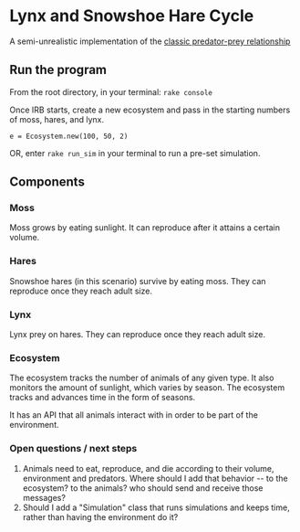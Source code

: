 # Lynx and Snowshoe Hare Cycle
A semi-unrealistic implementation of the [classic predator-prey relationship](http://www.enr.gov.nt.ca/programs/fur-bearing-animals/lynx-snowshoe-hare-cycle)

## Run the program

From the root directory, in your terminal:
`rake console`

Once IRB starts, create a new ecosystem and pass in the starting numbers of moss, hares, and lynx.

`e = Ecosystem.new(100, 50, 2)`

OR, enter `rake run_sim` in your terminal to run a pre-set simulation.

## Components

### Moss

Moss grows by eating sunlight. It can reproduce after it attains a certain volume.

### Hares

Snowshoe hares (in this scenario) survive by eating moss. They can reproduce once they reach adult size.

### Lynx

Lynx prey on hares. They can reproduce once they reach adult size.

### Ecosystem

The ecosystem tracks the number of animals of any given type. It also monitors the amount of sunlight, which varies by season. The ecosystem tracks and advances time in the form of seasons.

It has an API that all animals interact with in order to be part of the environment.

### Open questions / next steps
1. Animals need to eat, reproduce, and die according to their volume, environment and predators. Where should I add that behavior -- to the ecosystem? to the animals? who should send and receive those messages?
2. Should I add a "Simulation" class that runs simulations and keeps time, rather than having the environment do it?



